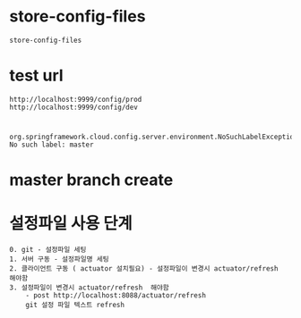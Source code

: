 # store-config-files
	store-config-files

# test url
	http://localhost:9999/config/prod	
	http://localhost:9999/config/dev	
	
	
# 
	org.springframework.cloud.config.server.environment.NoSuchLabelException: No such label: master	
	
	
# master branch create


# 설정파일 사용 단계
	0. git - 설정파일 세팅
	1. 서버 구동 - 설정파일명 세팅
	2. 클라이언트 구동 ( actuator 설치필요) - 설정파일이 변경시 actuator/refresh  해야함
	3. 설정파일이 변경시 actuator/refresh  해야함
		- post http://localhost:8088/actuator/refresh
		git 설정 파일 텍스트 refresh